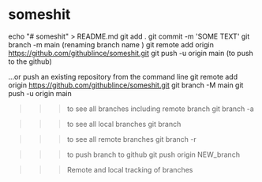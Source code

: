 # someshit
echo "# someshit" > README.md
git add .
git commit -m 'SOME TEXT'
git branch -m main (renaming branch name )
git remote add origin https://github.com/githublince/someshit.git
git push -u origin main (to push to the github)


…or push an existing repository from the command line
git remote add origin https://github.com/githublince/someshit.git
git branch -M main
git push -u origin main


>>> to see all branches including remote branch
    git branch -a

>>> to see all  local branches 
    git branch 

>>> to see all remote branches 
    git branch -r

>>> to push branch to github
    git push origin NEW_branch



>>> Remote and local tracking of branches

